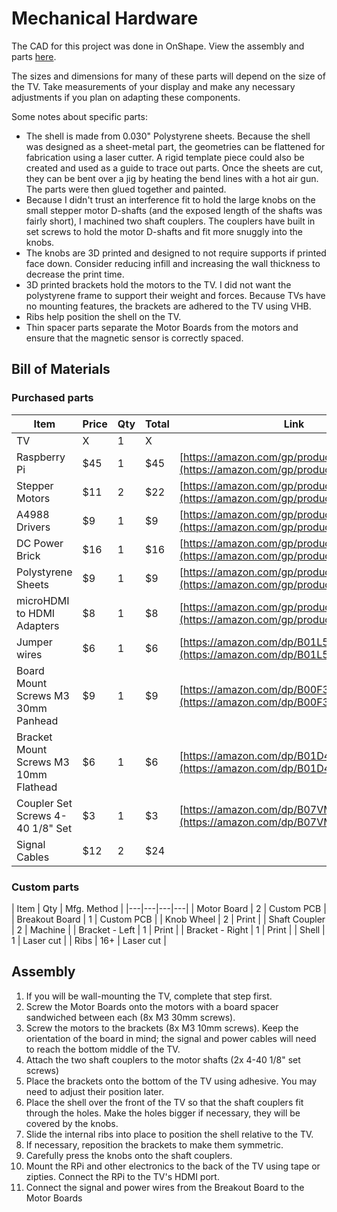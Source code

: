 # Mechanical Hardware

The CAD for this project was done in OnShape. View the assembly and parts [here](https://cad.onshape.com/documents/a323499ca448ff5cfd3dca22/w/1d5ba33bc2795cecee47b742/e/558a06e23199a00c5437c471).

The sizes and dimensions for many of these parts will depend on the size of the TV. Take measurements of your display and make any necessary adjustments if you plan on adapting these components.

Some notes about specific parts:

* The shell is made from 0.030" Polystyrene sheets. Because the shell was designed as a sheet-metal part, the geometries can be flattened for fabrication using a laser cutter. A rigid template piece could also be created and used as a guide to trace out parts. Once the sheets are cut, they can be bent over a jig by heating the bend lines with a hot air gun. The parts were then glued together and painted.
* Because I didn't trust an interference fit to hold the large knobs on the small stepper motor D-shafts (and the exposed length of the shafts was fairly short), I machined two shaft couplers. The couplers have built in set screws to hold the motor D-shafts and fit more snuggly into the knobs.
* The knobs are 3D printed and designed to not require supports if printed face down. Consider reducing infill and increasing the wall thickness to decrease the print time.
* 3D printed brackets hold the motors to the TV. I did not want the polystyrene frame to support their weight and forces. Because TVs have no mounting features, the brackets are adhered to the TV using VHB.
* Ribs help position the shell on the TV.
* Thin spacer parts separate the Motor Boards from the motors and ensure that the magnetic sensor is correctly spaced.

## Bill of Materials

### Purchased parts

| Item | Price | Qty | Total | Link |
|---|---|---|---|---|
| TV | X | 1 | X |  |
| Raspberry Pi | $45 | 1 | $45 | [https://amazon.com/gp/product/B07JR3M7FY](https://amazon.com/gp/product/B07JR3M7FY) |
| Stepper Motors | $11 | 2 | $22 | [https://amazon.com/gp/product/B00PNEQ9T4](https://amazon.com/gp/product/B00PNEQ9T4) |
| A4988 Drivers | $9 | 1 | $9 | [https://amazon.com/gp/product/B01FFGAKK8](https://amazon.com/gp/product/B01FFGAKK8) |
| DC Power Brick | $16 | 1 | $16 | [https://amazon.com/gp/product/B01ISM267G](https://amazon.com/gp/product/B01ISM267G) |
| Polystyrene Sheets | $9 | 1 | $9 | [https://amazon.com/gp/product/B00K88Y0MI](https://amazon.com/gp/product/B00K88Y0MI) |
| microHDMI to HDMI Adapters | $8 | 1 | $8 | [https://amazon.com/gp/product/B07K21HSQX](https://amazon.com/gp/product/B07K21HSQX) |
| Jumper wires | $6 | 1 | $6 | [https://amazon.com/dp/B01L5UKAPI/](https://amazon.com/dp/B01L5UKAPI/) |
| Board Mount Screws M3 30mm Panhead | $9 | 1 | $9 | [https://amazon.com/dp/B00F33U5S6](https://amazon.com/dp/B00F33U5S6) |
| Bracket Mount Screws M3 10mm Flathead | $6 | 1 | $6 | [https://amazon.com/dp/B01D4VHJJ6](https://amazon.com/dp/B01D4VHJJ6) |
| Coupler Set Screws 4-40 1/8" Set  | $3 | 1 | $3 | [https://amazon.com/dp/B07VM9Z2FS](https://amazon.com/dp/B07VM9Z2FS) |
| Signal Cables | $12 | 2 | $24 | |

### Custom parts
| Item | Qty | Mfg. Method |
|---|---|---|---|
| Motor Board | 2 | Custom PCB |
| Breakout Board | 1 | Custom PCB |
| Knob Wheel | 2 | Print |
| Shaft Coupler | 2 | Machine |
| Bracket - Left | 1 | Print |
| Bracket - Right | 1 | Print |
| Shell | 1 | Laser cut |
| Ribs | 16+ | Laser cut |

## Assembly

1. If you will be wall-mounting the TV, complete that step first.
1. Screw the Motor Boards onto the motors with a board spacer sandwiched between each (8x M3 30mm screws).
2. Screw the motors to the brackets (8x M3 10mm screws). Keep the orientation of the board in mind; the signal and power cables will need to reach the bottom middle of the TV.
3. Attach the two shaft couplers to the motor shafts (2x 4-40 1/8" set screws)
4. Place the brackets onto the bottom of the TV using adhesive. You may need to adjust their position later.
1. Place the shell over the front of the TV so that the shaft couplers fit through the holes. Make the holes bigger if necessary, they will be covered by the knobs.
2. Slide the internal ribs into place to position the shell relative to the TV.
3. If necessary, reposition the brackets to make them symmetric.
4. Carefully press the knobs onto the shaft couplers.
5. Mount the RPi and other electronics to the back of the TV using tape or zipties. Connect the RPi to the TV's HDMI port.
6. Connect the signal and power wires from the Breakout Board to the Motor Boards